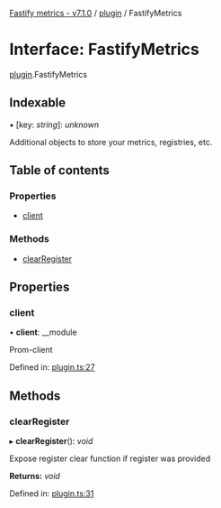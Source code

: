 [Fastify metrics - v7.1.0](../README.md) / [plugin](../modules/plugin.md) / FastifyMetrics

# Interface: FastifyMetrics

[plugin](../modules/plugin.md).FastifyMetrics

## Indexable

▪ [key: *string*]: *unknown*

Additional objects to store your metrics, registries, etc.

## Table of contents

### Properties

- [client](plugin.fastifymetrics.md#client)

### Methods

- [clearRegister](plugin.fastifymetrics.md#clearregister)

## Properties

### client

• **client**: \_\_module

Prom-client

Defined in: [plugin.ts:27](https://github.com/SkeLLLa/fastify-metrics/blob/e61d18e/src/plugin.ts#L27)

## Methods

### clearRegister

▸ **clearRegister**(): *void*

Expose register clear function if register was provided

**Returns:** *void*

Defined in: [plugin.ts:31](https://github.com/SkeLLLa/fastify-metrics/blob/e61d18e/src/plugin.ts#L31)
